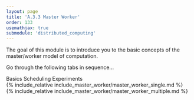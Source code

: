 ```yaml
---
layout: page
title: 'A.3.3 Master Worker'
order: 133
usemathjax: true
submodule: 'distributed_computing'
---
```


The goal of this module is to introduce you to the basic concepts of the
master/worker model of computation.  

Go through the following tabs in sequence...

<div class="ui pointing secondary menu">
  <a class="item " data-tab="first">Basics</a>
  <a class="item " data-tab="second">Scheduling Experiments</a>
</div>

<div markdown="1" class="ui tab segment active" data-tab="first" >
  {% include_relative include_master_worker/master_worker_single.md %}
</div>
<div markdown="1" class="ui tab segment" data-tab="second">
  {% include_relative include_master_worker/master_worker_multiple.md %}
</div>

